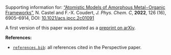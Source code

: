 Supporting information for: [“Atomistic Models of Amorphous Metal−Organic Frameworks”](https://doi.org/10.1021/acs.jpcc.2c01091), N. Castel and F.-X. Coudert, _J. Phys. Chem. C_, **2022**, 126 (16), 6905–6914, DOI: [10.1021/acs.jpcc.2c01091](https://doi.org/10.1021/acs.jpcc.2c01091)

A first version of this paper was posted as a [preprint on arXiv](https://arxiv.org/abs/2202.07059).


**References:**

- [`references.bib`](references.bib): all references cited in the Perspective paper.
